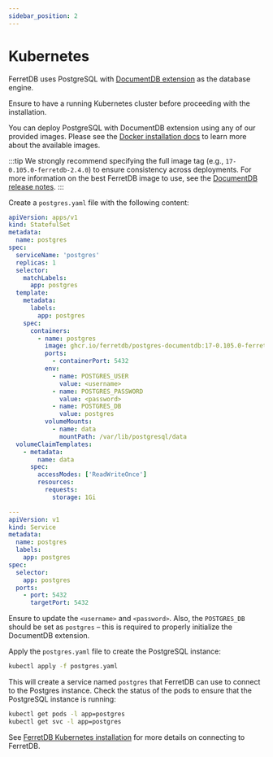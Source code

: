 ```yaml
---
sidebar_position: 2
---
```


# Kubernetes

FerretDB uses PostgreSQL with [DocumentDB extension](https://github.com/microsoft/documentdb) as the database engine.

Ensure to have a running Kubernetes cluster before proceeding with the installation.

You can deploy PostgreSQL with DocumentDB extension using any of our provided images.
Please see the [Docker installation docs](../documentdb/docker.md) to learn more about the available images.

:::tip
We strongly recommend specifying the full image tag (e.g., `17-0.105.0-ferretdb-2.4.0`)
to ensure consistency across deployments.
For more information on the best FerretDB image to use, see the [DocumentDB release notes](https://github.com/FerretDB/documentdb/releases/).
:::

Create a `postgres.yaml` file with the following content:

```yaml
apiVersion: apps/v1
kind: StatefulSet
metadata:
  name: postgres
spec:
  serviceName: 'postgres'
  replicas: 1
  selector:
    matchLabels:
      app: postgres
  template:
    metadata:
      labels:
        app: postgres
    spec:
      containers:
        - name: postgres
          image: ghcr.io/ferretdb/postgres-documentdb:17-0.105.0-ferretdb-2.4.0
          ports:
            - containerPort: 5432
          env:
            - name: POSTGRES_USER
              value: <username>
            - name: POSTGRES_PASSWORD
              value: <password>
            - name: POSTGRES_DB
              value: postgres
          volumeMounts:
            - name: data
              mountPath: /var/lib/postgresql/data
  volumeClaimTemplates:
    - metadata:
        name: data
      spec:
        accessModes: ['ReadWriteOnce']
        resources:
          requests:
            storage: 1Gi

---
apiVersion: v1
kind: Service
metadata:
  name: postgres
  labels:
    app: postgres
spec:
  selector:
    app: postgres
  ports:
    - port: 5432
      targetPort: 5432
```

Ensure to update the `<username>` and `<password>`.
Also, the `POSTGRES_DB` should be set as `postgres` – this is required to properly initialize the DocumentDB extension.

Apply the `postgres.yaml` file to create the PostgreSQL instance:

```sh
kubectl apply -f postgres.yaml
```

This will create a service named `postgres` that FerretDB can use to connect to the Postgres instance.
Check the status of the pods to ensure that the PostgreSQL instance is running:

```sh
kubectl get pods -l app=postgres
kubectl get svc -l app=postgres
```

See [FerretDB Kubernetes installation](../ferretdb/kubernetes.md) for more details on connecting to FerretDB.
